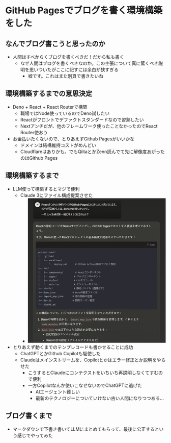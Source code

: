 # GitHub Pagesでブログを書く環境構築をした

## なんでブログ書こうと思ったのか

- 人間はすべからくブログを書くべきだ！だから私も書く
  - なぜ人間はブログを書くべきなのか。この主張について真に驚くべき説明を思いついたがここに記すには余白が狭すぎる
    - 嘘です。これはまた別頁で書きたいね

## 環境構築するまでの意思決定

- Deno + React + React Routerで構築
  - 職場ではNode使っているのでDeno試したい
  - Reactがフロントでデファクトスタンダードなので習熟したい
  - Nextアンチだが、他のフレームワーク使ったことなかったのでReact Router使おう
- お金払いたくないので、とりあえずGithub Pagesがいいかな
  - ドメインは結構維持コストがめんどい
  - Cloudflareはありかも。でもQiitaとかZenn読んでて先に解像度あがったのはGithub Pages

## 環境構築するまで

- LLM使って構築するとマジで便利
  - Claude 3にファイル構成提案させた
    - ![claude3-start](claude3-start.png)
- とりあえず動くまでのテンプレコードも書かせることに成功
  - ChatGPTとかGithub Copilotも駆使した
  - Claudeはメインストリームを、Copilotとかはエラー修正とか説明をやらせた
    - こうするとClaudeにコンテクストをいちいち再説明しなくてすむので便利
    - 一方Copilotなんか使いこなせないのでChatGPTに逃げた
      - AIエージェント難しい
      - 最新のテクノロジーについていけない古い人間になりつつある...

## ブログ書くまで

- マークダウンで下書き書いてLLMにまとめてもらって、最後に公正するという感じでやってみた
